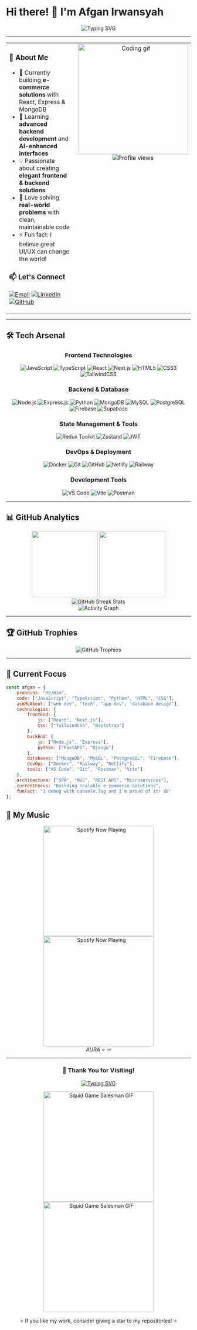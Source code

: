 # Hi there! 👋 I'm Afgan Irwansyah

<div align="center">
  <img src="https://readme-typing-svg.herokuapp.com?font=Fira+Code&pause=1000&color=00D9FF&center=true&vCenter=true&width=435&lines=Full+Stack+Web+Developer;React+%26+Node.js+Enthusiast;Clean+Code+Advocate;Problem+Solver" alt="Typing SVG" />
</div>

---

<table>
<tr>
<td valign="top" width="50%">

### 🚀 About Me

- 🔭 Currently building **e-commerce solutions** with React, Express & MongoDB
- 🌱 Learning **advanced backend development** and **AI-enhanced interfaces**
- 💡 Passionate about creating **elegant frontend & backend solutions**
- 🎯 Love solving **real-world problems** with clean, maintainable code
- ⚡ Fun fact: I believe great UI/UX can change the world!

### 📫 Let's Connect
[![Email](https://img.shields.io/badge/Email-afganirw07%40gmail.com-red?style=flat-square&logo=gmail&logoColor=white)](mailto:afganirw07@gmail.com)
[![LinkedIn](https://img.shields.io/badge/LinkedIn-afganirw07-blue?style=flat-square&logo=linkedin&logoColor=white)](https://www.linkedin.com/in/afganirw07/)
[![GitHub](https://img.shields.io/badge/GitHub-afganirw07-black?style=flat-square&logo=github&logoColor=white)](https://github.com/afganirw07)

</td>
<td valign="top" width="50%">

<div align="center">
  <img src="https://media.giphy.com/media/M9gbBd9nbDrOTu1Mqx/giphy.gif" width="300" alt="Coding gif"/>
  <br/>
  <img src="https://komarev.com/ghpvc/?username=afganirw07&label=Profile%20views&color=0e75b6&style=flat" alt="Profile views" />
</div>

</td>
</tr>
</table>

---

## 🛠️ Tech Arsenal

<div align="center">

### Frontend Technologies
![JavaScript](https://img.shields.io/badge/JavaScript-F7DF1E?style=for-the-badge&logo=javascript&logoColor=black)
![TypeScript](https://img.shields.io/badge/TypeScript-007ACC?style=for-the-badge&logo=typescript&logoColor=white)
![React](https://img.shields.io/badge/React-20232A?style=for-the-badge&logo=react&logoColor=61DAFB)
![Next.js](https://img.shields.io/badge/Next.js-000000?style=for-the-badge&logo=next.js&logoColor=white)
![HTML5](https://img.shields.io/badge/HTML5-E34F26?style=for-the-badge&logo=html5&logoColor=white)
![CSS3](https://img.shields.io/badge/CSS3-1572B6?style=for-the-badge&logo=css3&logoColor=white)
![TailwindCSS](https://img.shields.io/badge/TailwindCSS-38B2AC?style=for-the-badge&logo=tailwind-css&logoColor=white)

### Backend & Database
![Node.js](https://img.shields.io/badge/Node.js-43853D?style=for-the-badge&logo=node.js&logoColor=white)
![Express.js](https://img.shields.io/badge/Express.js-404D59?style=for-the-badge&logo=express&logoColor=white)
![Python](https://img.shields.io/badge/Python-3776AB?style=for-the-badge&logo=python&logoColor=white)
![MongoDB](https://img.shields.io/badge/MongoDB-4EA94B?style=for-the-badge&logo=mongodb&logoColor=white)
![MySQL](https://img.shields.io/badge/MySQL-00000F?style=for-the-badge&logo=mysql&logoColor=white)
![PostgreSQL](https://img.shields.io/badge/PostgreSQL-316192?style=for-the-badge&logo=postgresql&logoColor=white)
![Firebase](https://img.shields.io/badge/Firebase-FFCA28?style=for-the-badge&logo=firebase&logoColor=black)
![Supabase](https://img.shields.io/badge/Supabase-3ECF8E?style=for-the-badge&logo=supabase&logoColor=white)

### State Management & Tools
![Redux Toolkit](https://img.shields.io/badge/Redux_Toolkit-593D88?style=for-the-badge&logo=redux&logoColor=white)
![Zustand](https://img.shields.io/badge/Zustand-FF6B6B?style=for-the-badge&logo=react&logoColor=white)
![JWT](https://img.shields.io/badge/JWT-black?style=for-the-badge&logo=JSON%20web%20tokens)

### DevOps & Deployment
![Docker](https://img.shields.io/badge/Docker-2CA5E0?style=for-the-badge&logo=docker&logoColor=white)
![Git](https://img.shields.io/badge/Git-F05032?style=for-the-badge&logo=git&logoColor=white)
![GitHub](https://img.shields.io/badge/GitHub-100000?style=for-the-badge&logo=github&logoColor=white)
![Netlify](https://img.shields.io/badge/Netlify-00C7B7?style=for-the-badge&logo=netlify&logoColor=white)
![Railway](https://img.shields.io/badge/Railway-131415?style=for-the-badge&logo=railway&logoColor=white)

### Development Tools
![VS Code](https://img.shields.io/badge/VS_Code-0078D4?style=for-the-badge&logo=visual%20studio%20code&logoColor=white)
![Vite](https://img.shields.io/badge/Vite-646CFF?style=for-the-badge&logo=vite&logoColor=white)
![Postman](https://img.shields.io/badge/Postman-FF6C37?style=for-the-badge&logo=postman&logoColor=white)

</div>

---

## 📊 GitHub Analytics

<div align="center">
  <img height="180em" src="https://github-readme-stats.vercel.app/api?username=afganirw07&show_icons=true&theme=tokyonight&include_all_commits=true&count_private=true"/>
  <img height="180em" src="https://github-readme-stats.vercel.app/api/top-langs/?username=afganirw07&layout=compact&langs_count=8&theme=tokyonight"/>
</div>

<div align="center">
  <img src="https://github-readme-streak-stats.herokuapp.com/?user=afganirw07&theme=tokyonight" alt="GitHub Streak Stats" />
</div>

<div align="center">
  <img src="https://github-readme-activity-graph.vercel.app/graph?username=afganirw07&theme=tokyo-night&hide_border=true" alt="Activity Graph" />
</div>

---

## 🏆 GitHub Trophies
<div align="center">
  <img src="https://github-profile-trophy.vercel.app/?username=afganirw07&theme=tokyonight&no-frame=false&no-bg=false&margin-w=4" alt="GitHub Trophies" />
</div>

---

## 🎯 Current Focus

```javascript
const afgan = {
    pronouns: "He/Him",
    code: ["JavaScript", "TypeScript", "Python", "HTML", "CSS"],
    askMeAbout: ["web dev", "tech", "app dev", "database design"],
    technologies: {
        frontEnd: {
            js: ["React", "Next.js"],
            css: ["TailwindCSS", "Bootstrap"]
        },
        backEnd: {
            js: ["Node.js", "Express"],
            python: ["FastAPI", "Django"]
        },
        databases: ["MongoDB", "MySQL", "PostgreSQL", "Firebase"],
        devOps: ["Docker", "Railway", "Netlify"],
        tools: ["VS Code", "Git", "Postman", "Vite"]
    },
    architecture: ["SPA", "MVC", "REST API", "Microservices"],
    currentFocus: "Building scalable e-commerce solutions",
    funFact: "I debug with console.log and I'm proud of it! 😄"
};

```

## 🎵 My Music

<div align="center">
  <a href="https://open.spotify.com/user/31wizu5y3jpzqfiwetj2ek4dt4dy" target="_blank">
    <img 
      src="https://spotify-github-profile.kittinanx.com/api/view.svg?uid=31wizu5y3jpzqfiwetj2ek4dt4dy&cover_image=true&theme=default&show_offline=false&background_color=121212&interchange=false&bar_color=53b14f&bar_color_cover=false" 
      width="300" 
      alt="Spotify Now Playing"
    />
     <img 
      src="https://spotify-github-profile.kittinanx.com/api/view.svg?uid=31wizu5y3jpzqfiwetj2ek4dt4dy&cover_image=true&theme=default&show_offline=false&background_color=121212&interchange=false&bar_color=53b14f&bar_color_cover=false" 
      width="300" 
      alt="Spotify Now Playing"
    />
  </a>
  <br/>
  <i>AURA = ♾️</i>
</div>

---

<div align="center">
  
### 🙌 Thank You for Visiting!

[![Typing SVG](https://readme-typing-svg.herokuapp.com?font=Fira+Code&weight=600&size=22&duration=4000&pause=1000&color=00F7FF&center=true&vCenter=true&width=700&lines=Thanks+for+visiting+my+profile!+👋;Let's+build+something+great+together!+🚀;Always+learning+and+growing!+🌱;Feel+free+to+connect+with+me!+💬)](https://git.io/typing-svg)

<p align="center">
  <img src="https://c.tenor.com/noasUj1aGxkAAAAd/tenor.gif" width="300" alt="Squid Game Salesman GIF" />
  <img src="https://c.tenor.com/noasUj1aGxkAAAAd/tenor.gif" width="300" alt="Squid Game Salesman GIF" />
</p>


<p align="center">
  ⭐ If you like my work, consider giving a star to my repositories! ⭐
</p>


